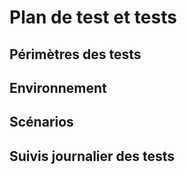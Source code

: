 # Plan de test et tests

## Périmètres des tests

## Environnement

## Scénarios

## Suivis journalier des tests